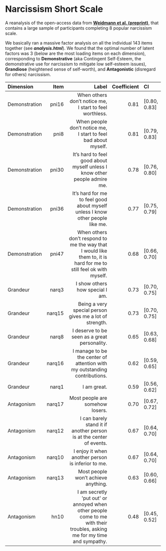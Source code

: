 # Narcissism Short Scale

A reanalysis of the open-access data from [**Weidmann et al. (preprint)**](https://psyarxiv.com/5ygtc/), that contains a large sample of participants completing 8 popular narcissism scale.

We basically ran a massive factor analysis on all the individual 143 items together (see ***analysis.html***). We found that the optimal number of latent factors was 3 (below are the most loading items on each dimension), corresponding to **Demonstrative** (aka Contingent Self-Esteem, the demonstrative use for narcissism to mitigate low self-esteem issues), **Grandiose** (heightened sense of self-worth), and **Antagonistic** (disregard for others) narcissism.



| Dimension     |   Item |                                                                                                                    Label | Coefficient | CI           |
| :------------ | -----: | -----------------------------------------------------------------------------------------------------------------------: | ----------: | :----------- |
| Demonstration |  pni16 |                                                                  When others don’t notice me, I start to feel worthless. |        0.81 | [0.80, 0.83] |
| Demonstration |   pni8 |                                                           When people don’t notice me, I start to feel bad about myself. |        0.81 | [0.79, 0.83] |
| Demonstration |  pni30 |                                                It’s hard to feel good about myself unless I know other people admire me. |        0.78 | [0.76, 0.80] |
| Demonstration |  pni36 |                                           It’s hard for me to feel good about myself unless I know other people like me. |        0.77 | [0.75, 0.79] |
| Demonstration |  pni47 |       When others don’t respond to me the way that I would like them to, it is hard for me to still feel ok with myself. |        0.68 | [0.66, 0.70] |
| Grandeur      |  narq3 |                                                                                          I show others how special I am. |        0.73 | [0.70, 0.75] |
| Grandeur      | narq15 |                                                                  Being a very special person gives me a lot of strength. |        0.73 | [0.70, 0.75] |
| Grandeur      |  narq8 |                                                                             I deserve to be seen as a great personality. |        0.65 | [0.63, 0.68] |
| Grandeur      | narq16 |                                                I manage to be the center of attention with my outstanding contributions. |        0.62 | [0.59, 0.65] |
| Grandeur      |  narq1 |                                                                                                              I am great. |        0.59 | [0.56, 0.62] |
| Antagonism    | narq17 |                                                                                          Most people are somehow losers. |        0.70 | [0.67, 0.72] |
| Antagonism    | narq12 |                                                      I can barely stand it if another person is at the center of events. |        0.67 | [0.64, 0.70] |
| Antagonism    | narq10 |                                                                        I enjoy it when another person is inferior to me. |        0.67 | [0.64, 0.70] |
| Antagonism    | narq13 |                                                                                      Most people won’t achieve anything. |        0.63 | [0.60, 0.66] |
| Antagonism    |   hn10 | I am secretly 'put out' or annoyed when other people come to me with their troubles, asking me for my time and sympathy. |        0.48 | [0.45, 0.52] |